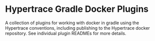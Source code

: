 # Hypertrace Gradle Docker Plugins

A collection of plugins for working with docker in gradle using the Hypertrace conventions, including
publishing to the Hypertrace docker repository. See individual plugin READMEs for more details.
